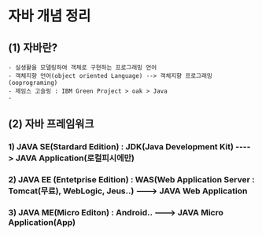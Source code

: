 # 자바 개념 정리

## (1) 자바란?
    - 실생활을 모델링하여 객체로 구현하는 프로그래밍 언어
    - 객체지향 언어(object oriented Language) --> 객체지향 프로그래밍(ooprograming)
    - 제임스 고슬링 : IBM Green Project > oak > Java
    - 
    
    
## (2) 자바 프레임워크
### 1) JAVA SE(Stardard Edition) : JDK(Java Development Kit) ----> JAVA Application(로컬피시에만)
### 2) JAVA EE (Entetprise Edition) : WAS(Web Application Server : Tomcat(무료), WebLogic, Jeus..) ---> JAVA Web Application
### 3) JAVA ME(Micro Editon) : Android.. ---> JAVA Micro Application(App)
